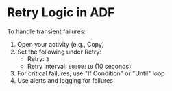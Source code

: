 # Retry Logic in ADF

To handle transient failures:
1. Open your activity (e.g., Copy)
2. Set the following under Retry:
   - Retry: `3`
   - Retry interval: `00:00:10` (10 seconds)
3. For critical failures, use "If Condition" or "Until" loop
4. Use alerts and logging for failures